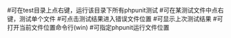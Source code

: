 #可在test目录上点右键，运行该目录下所有phpunit测试
#可在某测试文件中点右键，测试单个文件
#可点击测试结果进入错误文件位置
#可显示上次测试结果
#可打开当前文件位置命令行(win)
#可指定phpunit运行文件位置